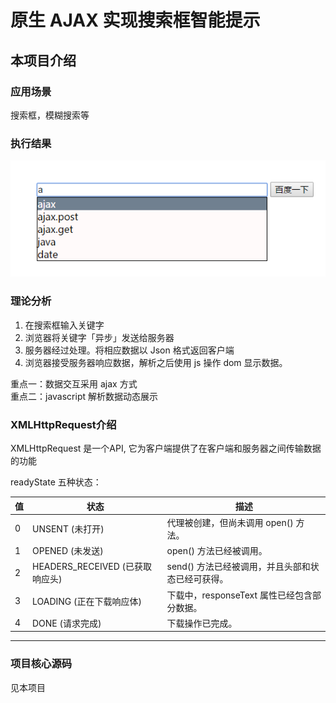 # 原生 AJAX 实现搜索框智能提示
## 本项目介绍

### 应用场景
搜索框，模糊搜索等

### 执行结果
![效果图][1]

### 理论分析

1. 在搜索框输入关键字
2. 浏览器将关键字「异步」发送给服务器
3. 服务器经过处理。将相应数据以 Json 格式返回客户端
4. 浏览器接受服务器响应数据，解析之后使用 js 操作 dom 显示数据。


重点一：数据交互采用 ajax 方式  
重点二：javascript 解析数据动态展示

### XMLHttpRequest介绍

XMLHttpRequest 是一个API, 它为客户端提供了在客户端和服务器之间传输数据的功能

readyState 五种状态：

值 |	状态 |	描述
-- | --- |   ----
0	| UNSENT (未打开) |	代理被创建，但尚未调用 open() 方法。
1	| OPENED  (未发送)	| open() 方法已经被调用。
2	| HEADERS_RECEIVED (已获取响应头) | send() 方法已经被调用，并且头部和状态已经可获得。
3 | LOADING (正在下载响应体) |	下载中，responseText 属性已经包含部分数据。
4	| DONE (请求完成)  |	下载操作已完成。
---


### 项目核心源码
见本项目


[1]: ./images/result.png
